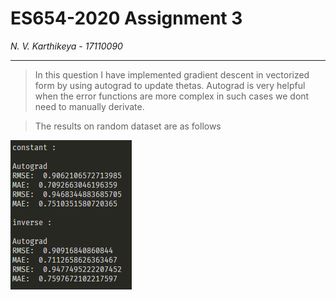 # ES654-2020 Assignment 3

*N. V. Karthikeya* - *17110090*

------

> In this question I have implemented gradient descent in vectorized form by using autograd to update thetas. Autograd is very helpful when the error functions are more complex in such cases we dont need to manually derivate.

> The results on random dataset are as follows

![tree](./gifs/autograd.png)